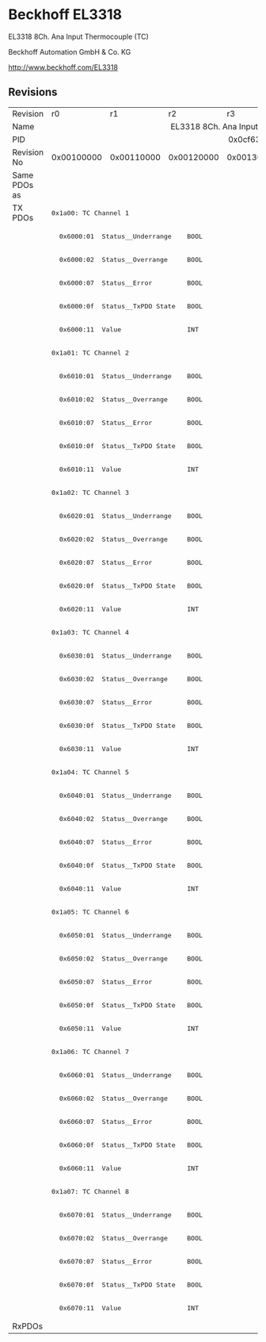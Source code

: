 # Beckhoff EL3318

EL3318 8Ch. Ana Input Thermocouple (TC)

Beckhoff Automation GmbH & Co. KG

http://www.beckhoff.com/EL3318

## Revisions
<table>
<tr >
<td>Revision</td>
<td>r0</td>
<td>r1</td>
<td>r2</td>
<td>r3</td>
<td>r4</td>
<td>r5</td>
<td>r6</td>
</tr>
<tr >
<td>Name</td>
<td colspan=7 align="center">EL3318 8Ch. Ana Input Thermocouple (TC)</td>
</tr>
<tr >
<td>PID</td>
<td colspan=7 align="center">0x0cf63052</td>
</tr>
<tr >
<td>Revision No</td>
<td>0x00100000</td>
<td>0x00110000</td>
<td>0x00120000</td>
<td>0x00130000</td>
<td>0x00140000</td>
<td>0x00150000</td>
<td>0x00160000</td>
</tr>
<tr >
<td>Same PDOs as</td>
<td colspan=7 align="center"></td>
</tr>
<tr class="txpdo">
<td rowspan=48 valign=top>TX PDOs</td>
<td colspan=7 align="left"><pre>0x1a00: TC Channel 1</pre></td>
<td></td>
</tr>
<tr class="txpdo">
<td colspan=7 align="left"><pre>  0x6000:01  Status__Underrange    BOOL</pre></td>
</tr>
<tr class="txpdo">
<td colspan=7 align="left"><pre>  0x6000:02  Status__Overrange     BOOL</pre></td>
</tr>
<tr class="txpdo">
<td colspan=7 align="left"><pre>  0x6000:07  Status__Error         BOOL</pre></td>
</tr>
<tr class="txpdo">
<td colspan=7 align="left"><pre>  0x6000:0f  Status__TxPDO State   BOOL</pre></td>
</tr>
<tr class="txpdo">
<td colspan=7 align="left"><pre>  0x6000:11  Value                 INT</pre></td>
</tr>
<tr class="txpdo">
<td colspan=7 align="left"><pre>0x1a01: TC Channel 2</pre></td>
</tr>
<tr class="txpdo">
<td colspan=7 align="left"><pre>  0x6010:01  Status__Underrange    BOOL</pre></td>
</tr>
<tr class="txpdo">
<td colspan=7 align="left"><pre>  0x6010:02  Status__Overrange     BOOL</pre></td>
</tr>
<tr class="txpdo">
<td colspan=7 align="left"><pre>  0x6010:07  Status__Error         BOOL</pre></td>
</tr>
<tr class="txpdo">
<td colspan=7 align="left"><pre>  0x6010:0f  Status__TxPDO State   BOOL</pre></td>
</tr>
<tr class="txpdo">
<td colspan=7 align="left"><pre>  0x6010:11  Value                 INT</pre></td>
</tr>
<tr class="txpdo">
<td colspan=7 align="left"><pre>0x1a02: TC Channel 3</pre></td>
</tr>
<tr class="txpdo">
<td colspan=7 align="left"><pre>  0x6020:01  Status__Underrange    BOOL</pre></td>
</tr>
<tr class="txpdo">
<td colspan=7 align="left"><pre>  0x6020:02  Status__Overrange     BOOL</pre></td>
</tr>
<tr class="txpdo">
<td colspan=7 align="left"><pre>  0x6020:07  Status__Error         BOOL</pre></td>
</tr>
<tr class="txpdo">
<td colspan=7 align="left"><pre>  0x6020:0f  Status__TxPDO State   BOOL</pre></td>
</tr>
<tr class="txpdo">
<td colspan=7 align="left"><pre>  0x6020:11  Value                 INT</pre></td>
</tr>
<tr class="txpdo">
<td colspan=7 align="left"><pre>0x1a03: TC Channel 4</pre></td>
</tr>
<tr class="txpdo">
<td colspan=7 align="left"><pre>  0x6030:01  Status__Underrange    BOOL</pre></td>
</tr>
<tr class="txpdo">
<td colspan=7 align="left"><pre>  0x6030:02  Status__Overrange     BOOL</pre></td>
</tr>
<tr class="txpdo">
<td colspan=7 align="left"><pre>  0x6030:07  Status__Error         BOOL</pre></td>
</tr>
<tr class="txpdo">
<td colspan=7 align="left"><pre>  0x6030:0f  Status__TxPDO State   BOOL</pre></td>
</tr>
<tr class="txpdo">
<td colspan=7 align="left"><pre>  0x6030:11  Value                 INT</pre></td>
</tr>
<tr class="txpdo">
<td colspan=7 align="left"><pre>0x1a04: TC Channel 5</pre></td>
</tr>
<tr class="txpdo">
<td colspan=7 align="left"><pre>  0x6040:01  Status__Underrange    BOOL</pre></td>
</tr>
<tr class="txpdo">
<td colspan=7 align="left"><pre>  0x6040:02  Status__Overrange     BOOL</pre></td>
</tr>
<tr class="txpdo">
<td colspan=7 align="left"><pre>  0x6040:07  Status__Error         BOOL</pre></td>
</tr>
<tr class="txpdo">
<td colspan=7 align="left"><pre>  0x6040:0f  Status__TxPDO State   BOOL</pre></td>
</tr>
<tr class="txpdo">
<td colspan=7 align="left"><pre>  0x6040:11  Value                 INT</pre></td>
</tr>
<tr class="txpdo">
<td colspan=7 align="left"><pre>0x1a05: TC Channel 6</pre></td>
</tr>
<tr class="txpdo">
<td colspan=7 align="left"><pre>  0x6050:01  Status__Underrange    BOOL</pre></td>
</tr>
<tr class="txpdo">
<td colspan=7 align="left"><pre>  0x6050:02  Status__Overrange     BOOL</pre></td>
</tr>
<tr class="txpdo">
<td colspan=7 align="left"><pre>  0x6050:07  Status__Error         BOOL</pre></td>
</tr>
<tr class="txpdo">
<td colspan=7 align="left"><pre>  0x6050:0f  Status__TxPDO State   BOOL</pre></td>
</tr>
<tr class="txpdo">
<td colspan=7 align="left"><pre>  0x6050:11  Value                 INT</pre></td>
</tr>
<tr class="txpdo">
<td colspan=7 align="left"><pre>0x1a06: TC Channel 7</pre></td>
</tr>
<tr class="txpdo">
<td colspan=7 align="left"><pre>  0x6060:01  Status__Underrange    BOOL</pre></td>
</tr>
<tr class="txpdo">
<td colspan=7 align="left"><pre>  0x6060:02  Status__Overrange     BOOL</pre></td>
</tr>
<tr class="txpdo">
<td colspan=7 align="left"><pre>  0x6060:07  Status__Error         BOOL</pre></td>
</tr>
<tr class="txpdo">
<td colspan=7 align="left"><pre>  0x6060:0f  Status__TxPDO State   BOOL</pre></td>
</tr>
<tr class="txpdo">
<td colspan=7 align="left"><pre>  0x6060:11  Value                 INT</pre></td>
</tr>
<tr class="txpdo">
<td colspan=7 align="left"><pre>0x1a07: TC Channel 8</pre></td>
</tr>
<tr class="txpdo">
<td colspan=7 align="left"><pre>  0x6070:01  Status__Underrange    BOOL</pre></td>
</tr>
<tr class="txpdo">
<td colspan=7 align="left"><pre>  0x6070:02  Status__Overrange     BOOL</pre></td>
</tr>
<tr class="txpdo">
<td colspan=7 align="left"><pre>  0x6070:07  Status__Error         BOOL</pre></td>
</tr>
<tr class="txpdo">
<td colspan=7 align="left"><pre>  0x6070:0f  Status__TxPDO State   BOOL</pre></td>
</tr>
<tr class="txpdo">
<td colspan=7 align="left"><pre>  0x6070:11  Value                 INT</pre></td>
</tr>
<tr >
<td>RxPDOs</td>
<td colspan=7 align="left"></td>
</tr>
</table>
